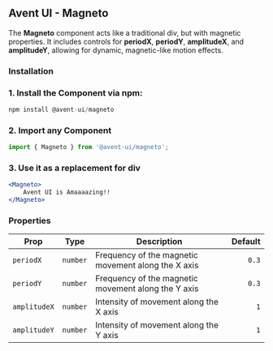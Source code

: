 ## Avent UI - Magneto 

The **Magneto** component acts like a traditional div, but with magnetic properties. It includes controls for **periodX**, **periodY**, **amplitudeX**, and **amplitudeY**, allowing for dynamic, magnetic-like motion effects.

### Installation

### 1. Install the Component via npm:

```jsx
npm install @avent-ui/magneto
```

### 2. Import any Component

```jsx
import { Magneto } from '@avent-ui/magneto';

```
### 3. Use it as a replacement for div

```jsx
<Magneto>
    Avent UI is Amaaaazing!!
</Magneto>
```
### Properties

| Prop         | Type       | Description                                       | Default |
|--------------|:----------:|---------------------------------------------------|--------:|
| `periodX`    | `number`   | Frequency of the magnetic movement along the X axis | `0.3`     |
| `periodY`    | `number`   | Frequency of the magnetic movement along the Y axis | `0.3`     |
| `amplitudeX` | `number`   | Intensity of movement along the X axis            | `1`     |
| `amplitudeY` | `number`   | Intensity of movement along the Y axis            | `1`     |
